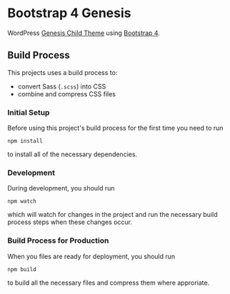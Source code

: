 Bootstrap 4 Genesis
===================

WordPress [Genesis Child Theme](https://my.studiopress.com/themes/genesis/) using [Bootstrap 4](https://getbootstrap.com/docs/4.1/getting-started/introduction/).


## Build Process

This projects uses a build process to:

- convert Sass (`.scss`) into CSS
- combine and compress CSS files

### Initial Setup

Before using this project's build process for the first time you need to run

```
npm install
```

to install all of the necessary dependencies.

### Development

During development, you should run

```
npm watch
```

which will watch for changes in the project and run the necessary build process steps when these changes occur.

### Build Process for Production

When you files are ready for deployment, you should run

```
npm build
```

to build all the necessary files and compress them where approriate.
